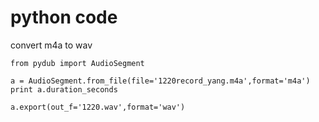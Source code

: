 # python code

convert m4a to wav

	from pydub import AudioSegment

	a = AudioSegment.from_file(file='1220record_yang.m4a',format='m4a')
	print a.duration_seconds

	a.export(out_f='1220.wav',format='wav')